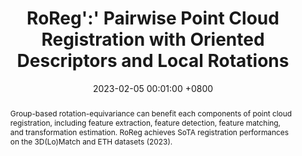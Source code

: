 ---
title:          RoReg':' Pairwise Point Cloud Registration with Oriented Descriptors and Local Rotations
date:           2023-02-05 00:01:00 +0800
selected:       true
pub:            "IEEE Transactions on Pattern Analysis and Machine Intelligence (T-PAMI, IF:24.3)"
pub_date:       "2023"
pub_last:       ' <span class="badge-recon"> Point Cloud Pariwise Registration </span> '
abstract: >-
  Group-based rotation-equivariance can benefit each components of point cloud registration, including feature extraction, feature detection, feature matching, and transformation estimation. RoReg achieves SoTA registration performances on the 3D(Lo)Match and ETH datasets (2023).
  
cover:          assets/images/covers/roreg.jpg
authors:
  - Haiping Wang*
  - Yuan Liu*
  - Qingyong Hu
  - Bing Wang
  - Jianguo Chen
  - Zhen Dong†
  - Yulan Guo
  - Wenping Wang
  - Bisheng Yang†
links:
  Paper: https://doi.org/10.1109/TPAMI.2023.3244951
  Code: https://github.com/HpWang-whu/RoReg
  Project Page: https://hpwang-whu.github.io/RoReg/
---